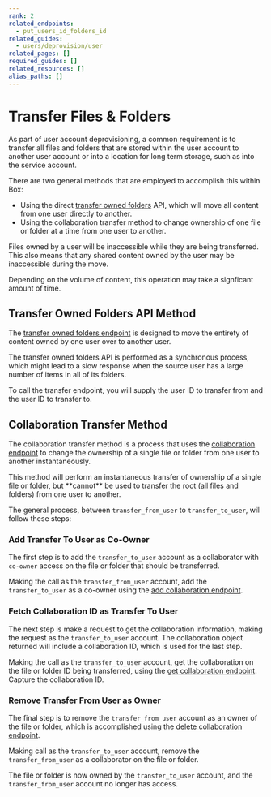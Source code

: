```yaml
---
rank: 2
related_endpoints:
  - put_users_id_folders_id
related_guides:
  - users/deprovision/user
related_pages: []
required_guides: []
related_resources: []
alias_paths: []
---
```


# Transfer Files & Folders

As part of user account deprovisioning, a common requirement is to transfer all
files and folders that are stored within the user account to another user
account or into a location for long term storage, such as into the service
account.

There are two general methods that are employed to accomplish this within Box:

* Using the direct [transfer owned folders](e://put_users_id_folders_id)
API, which will move all content from one user directly to another.
* Using the collaboration transfer method to change ownership of one file or
folder at a time from one user to another.

<Message notice>
  Files owned by a user will be inaccessible while they are being transferred.
  This also means that any shared content owned by the user may be inaccessible
  during the move. 

  Depending on the volume of content, this operation may take a signficant
  amount of time.
</Message>

## Transfer Owned Folders API Method

The [transfer owned folders endpoint](e://put_users_id_folders_id) is
designed to move the entirety of content owned by one user over to another user.

<Message type='notice'>
  The transfer owned folders API is performed as a synchronous process, which
  might lead to a slow response when the source user has a large number of
  items in all of its folders.
</Message>

To call the transfer endpoint, you will supply the user ID to transfer from and
the user ID to transfer to.

<Samples id='put_users_id_folders_id' />

## Collaboration Transfer Method

The collaboration transfer method is a process that uses the
[collaboration endpoint](e://post_collaborations) to change the
ownership of a single file or folder from one user to another instantaneously.

<Message type='notice'>
  This method will perform an instantaneous transfer of ownership of a single
  file or folder, but **cannot** be used to transfer the root (all files and
  folders) from one user to another.
</Message>

The general process, between `transfer_from_user` to `transfer_to_user`, will
follow these steps:

### Add Transfer To User as Co-Owner

The first step is to add the `transfer_to_user` account as a collaborator with
`co-owner` access on the file or folder that should be transferred.

Making the call as the `transfer_from_user` account, add the `transfer_to_user`
as a co-owner using the
[add collaboration endpoint](e://post_collaborations).

<Samples id='post_collaborations' />

### Fetch Collaboration ID as Transfer To User

The next step is make a request to get the collaboration information, making
the request as the `transfer_to_user` account. The collaboration object
returned will include a collaboration ID, which is used for the last step.

Making the call as the `transfer_to_user` account, get the collaboration on the
file or folder ID being transferred, using the
[get collaboration endpoint](e://get_collaborations_id). Capture the
collaboration ID.

<Sample id='get_collaborations_id' />

### Remove Transfer From User as Owner

The final step is to remove the `transfer_from_user` account as an owner of the
file or folder, which is accomplished using the
[delete collaboration endpoint](e://delete_collaborations_id).

Making call as the `transfer_to_user` account, remove the `transfer_from_user`
as a collaborator on the file or folder.

<Sample id='delete_collaborations_id' />

The file or folder is now owned by the `transfer_to_user` account, and the
`transfer_from_user` account no longer has access.
